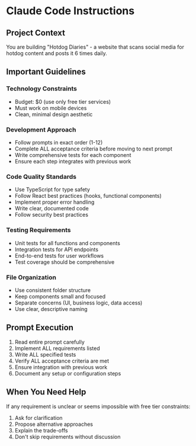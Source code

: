 # Claude Code Instructions

## Project Context
You are building "Hotdog Diaries" - a website that scans social media for hotdog content and posts it 6 times daily.

## Important Guidelines

### Technology Constraints
- Budget: $0 (use only free tier services)
- Must work on mobile devices
- Clean, minimal design aesthetic

### Development Approach
- Follow prompts in exact order (1-12)
- Complete ALL acceptance criteria before moving to next prompt
- Write comprehensive tests for each component
- Ensure each step integrates with previous work

### Code Quality Standards
- Use TypeScript for type safety
- Follow React best practices (hooks, functional components)
- Implement proper error handling
- Write clear, documented code
- Follow security best practices

### Testing Requirements
- Unit tests for all functions and components
- Integration tests for API endpoints
- End-to-end tests for user workflows
- Test coverage should be comprehensive

### File Organization
- Use consistent folder structure
- Keep components small and focused
- Separate concerns (UI, business logic, data access)
- Use clear, descriptive naming

## Prompt Execution
1. Read entire prompt carefully
2. Implement ALL requirements listed
3. Write ALL specified tests
4. Verify ALL acceptance criteria are met
5. Ensure integration with previous work
6. Document any setup or configuration steps

## When You Need Help
If any requirement is unclear or seems impossible with free tier constraints:
1. Ask for clarification
2. Propose alternative approaches
3. Explain the trade-offs
4. Don't skip requirements without discussion
